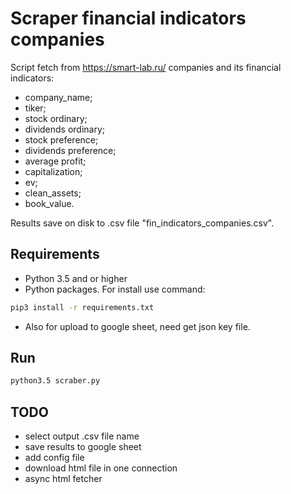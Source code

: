 # Scraper financial indicators companies

Script fetch from https://smart-lab.ru/ companies and its financial indicators:
* company_name; 
* tiker; 
* stock ordinary; 
* dividends ordinary; 
* stock preference; 
* dividends preference; 
* average profit; 
* capitalization; 
* ev; 
* clean_assets; 
* book_value.

Results save on disk to .csv file "fin_indicators_companies.csv".

## Requirements
* Python 3.5 and or higher
* Python packages. For install use command:
```sh
pip3 install -r requirements.txt 
```
* Also for upload to google sheet, need get json key file.

## Run
```sh
python3.5 scraber.py
```

## TODO
* select output .csv file name
* save results to google sheet
* add config file
* download html file in one connection
* async html fetcher 